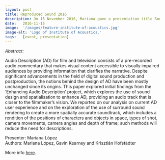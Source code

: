```yaml
---
layout: post
title: Reproduced Sound 2016
description: On 15 November 2016, Mariana gave a presentation title Sound Design, Spatialisation and Accessibility in Film and Television at the Reproduced Sound 2016 – Sound with Pictures - Time is of Essence Conference. The event was held in Holiday Inn, Southampton.
date:   2016-11-15 
image:  '/images/feature-institute-of-acoustics.jpg'
image-alt: 'Logo of Institute of Acoustics.'
tags:   [event, presentation]
---
```


<!-- todo
- get in touch with organisers for images in the pdf
-->

*Abstract:*

Audio Description (AD) for film and television consists of a pre-recorded audio commentary that makes visual content accessible to visually impaired audiences by providing information that clarifies the narrative. Despite significant advancements in the field of digital sound production and postproduction, the notions behind the design of AD have been mostly unchanged since its origins. This paper explored initial findings from the ‘Enhancing Audio Description’ project, which explores the use of sound design and spatialisation to enhance AD, providing an audio track that is closer to the filmmaker’s vision. We reported on our analysis on current AD user experience and on the exploration of the use of surround sound rendering to create a more spatially accurate soundtrack, which includes a rendition of the positions of characters and objects in space, types of shot, camera movements, camera angles and depth of frame; such methods will reduce the need for descriptions.

Presenter: Mariana López  
Authors: Mariana López, Gavin Kearney and Krisztián Hofstädter

More info [here](https://reproducedsound.co.uk/).